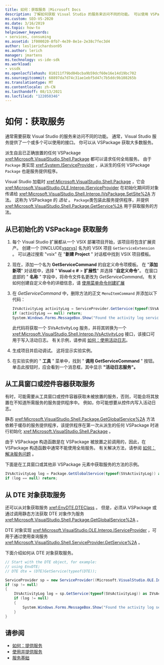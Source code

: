 ```yaml
---
title: 如何：获取服务 |Microsoft Docs
description: 了解如何获取 Visual Studio 的服务来访问不同的功能。 可以使用 VSPackage 获取大多数服务。
ms.custom: SEO-VS-2020
ms.date: 3/16/2019
ms.topic: how-to
helpviewer_keywords:
- services, consuming
ms.assetid: 1f000020-8fb7-4e39-8e1e-2e38c7fec3d4
author: leslierichardson95
ms.author: lerich
manager: jmartens
ms.technology: vs-ide-sdk
ms.workload:
- vssdk
ms.openlocfilehash: 810211f79bd04bcba9b59dcf60e16e14d19bc702
ms.sourcegitcommit: 68897da7d74c31ae1ebf5d47c7b5ddc9b108265b
ms.translationtype: MT
ms.contentlocale: zh-CN
ms.lasthandoff: 08/13/2021
ms.locfileid: "122050346"
---
```

# <a name="how-to-get-a-service"></a>如何：获取服务

通常需要获取 Visual Studio 的服务来访问不同的功能。 通常，Visual Studio 服务提供了一个或多个可以使用的接口。 你可以从 VSPackage 获取大多数服务。

派生自且已正确放置的任何 VSPackage <xref:Microsoft.VisualStudio.Shell.Package> 都可以请求任何全局服务。 由于 `Package` 类实现 <xref:System.IServiceProvider> ，从派生的任何 VSPackage `Package` 也是服务提供程序。

Visual Studio 加载时 <xref:Microsoft.VisualStudio.Shell.Package> ，它会 <xref:Microsoft.VisualStudio.OLE.Interop.IServiceProvider> 在初始化期间将对象传递给 <xref:Microsoft.VisualStudio.Shell.Interop.IVsPackage.SetSite%2A> 方法。 这称为 VSPackage 的 *选址* 。 `Package`类包装此服务提供程序，并提供 <xref:Microsoft.VisualStudio.Shell.Package.GetService%2A> 用于获取服务的方法。

## <a name="getting-a-service-from-an-initialized-vspackage"></a>从已初始化的 VSPackage 获取服务

1. 每个 Visual Studio 扩展都从一个 VSIX 部署项目开始，该项目将包含扩展资产。 创建一个 [!INCLUDE[vsprvs](../code-quality/includes/vsprvs_md.md)] 名为的 VSIX 项目 `GetServiceExtension` 。 可以通过搜索 "vsix" 在 "**新建 Project** " 对话框中找到 VSIX 项目模板。

2. 现在，添加一个名为 **GetServiceCommand** 的自定义命令项模板。 在 "**添加新项**" 对话框中，选择 " **Visual c #**  >  **扩展性**" 并选择 "**自定义命令**"。 在窗口底部的 " **名称** " 字段中，将命令文件名更改为 *GetServiceCommand*。 有关如何创建自定义命令的详细信息，请 [使用菜单命令创建扩展](../extensibility/creating-an-extension-with-a-menu-command.md)

3. 在 *GetServiceCommand* 中，删除方法的正文 `MenuItemCommand` 并添加以下代码：

   ```csharp
   IVsActivityLog activityLog = ServiceProvider.GetService(typeof(SVsActivityLog)) as IVsActivityLog;
   if (activityLog == null) return;
   System.Windows.Forms.MessageBox.Show("Found the activity log service.");

   ```

    此代码将获取一个 SVsActivityLog 服务，并将其转换为一个 <xref:Microsoft.VisualStudio.Shell.Interop.IVsActivityLog> 接口，该接口可用于写入活动日志。 有关示例，请参阅 [如何：使用活动日志](../extensibility/how-to-use-the-activity-log.md)。

4. 生成项目并启动调试。 这将显示实验实例。

5. 在实验实例的 " **工具** " 菜单中，找到 " **调用 GetServiceCommand** " 按钮。 单击此按钮时，应会看到一个消息框，其中显示 **"活动日志服务"。**

## <a name="getting-a-service-from-a-tool-window-or-control-container"></a>从工具窗口或控件容器获取服务

有时，可能需要从工具窗口或控件容器获取未被放置的服务，否则，可能会将其放置在不知道所需服务的服务提供程序中。 例如，你可能想要从控件内写入活动日志。

静态 <xref:Microsoft.VisualStudio.Shell.Package.GetGlobalService%2A> 方法依赖于缓存的服务提供程序，该提供程序在第一次从派生的任何 VSPackage 时进行初始化 <xref:Microsoft.VisualStudio.Shell.Package> 。

由于 VSPackage 构造函数是在 VSPackage 被放置之前调用的，因此，在 VSPackage 构造函数中通常不能使用全局服务。 有关解决方法，请参阅 [如何：解决服务问题](../extensibility/how-to-troubleshoot-services.md) 。

下面是在工具窗口或其他非 VSPackage 元素中获取服务的方法的示例。

```csharp
IVsActivityLog log = Package.GetGlobalService(typeof(SVsActivityLog)) as IVsActivityLog;
if (log == null) return;
```

## <a name="getting-a-service-from-the-dte-object"></a>从 DTE 对象获取服务

还可以从对象获取服务 <xref:EnvDTE.DTEClass> 。 但是，必须从 VSPackage 或通过调用静态方法获取 DTE 对象作为服务 <xref:Microsoft.VisualStudio.Shell.Package.GetGlobalService%2A> 。

DTE 对象实现 <xref:Microsoft.VisualStudio.OLE.Interop.IServiceProvider> ，可用于通过使用查询服务 <xref:Microsoft.VisualStudio.Shell.ServiceProvider.GetService%2A> 。

下面介绍如何从 DTE 对象获取服务。

```csharp
// Start with the DTE object, for example: 
// using EnvDTE;
// DTE dte = (DTE)GetService(typeof(DTE));

ServiceProvider sp = new ServiceProvider((Microsoft.VisualStudio.OLE.Interop.IServiceProvider)dte);
if (sp != null)
{
    IVsActivityLog log = sp.GetService(typeof(SVsActivityLog)) as IVsActivityLog;
    if (log != null)
    {
        System.Windows.Forms.MessageBox.Show("Found the activity log service.");
    }
}
```

## <a name="see-also"></a>请参阅

- [如何：提供服务](../extensibility/how-to-provide-a-service.md)
- [使用并提供服务](../extensibility/using-and-providing-services.md)
- [服务基础](../extensibility/internals/service-essentials.md)
